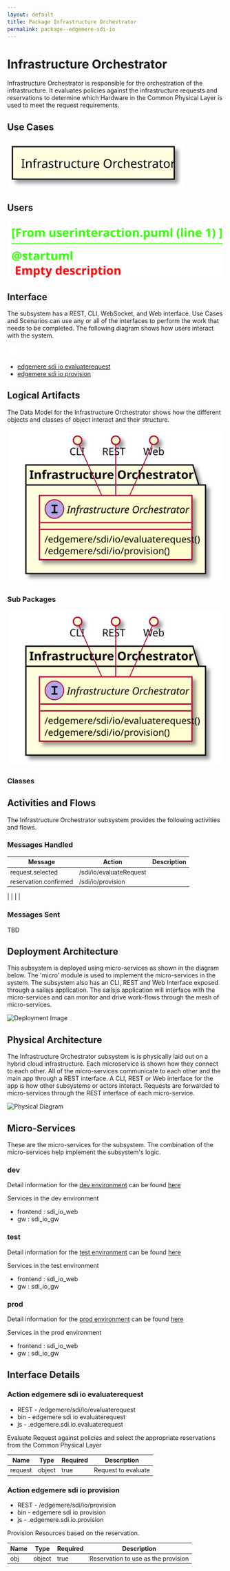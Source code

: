 ```yaml
---
layout: default
title: Package Infrastructure Orchestrator
permalink: package--edgemere-sdi-io
---
```

# Infrastructure Orchestrator

Infrastructure Orchestrator is responsible for the orchestration of the infrastructure. It evaluates policies against the infrastructure requests and reservations to determine which Hardware in the Common Physical Layer is used to meet the request requirements.



## Use Cases



![UseCase Diagram](./usecases.svg)

## Users


![User Interaction](./userinteraction.svg)

## Interface
The subsystem has a REST, CLI, WebSocket, and Web interface. Use Cases and Scenarios can use any or all
of the interfaces to perform the work that needs to be completed. The following  diagram shows how
users interact with the system.

![Scenario Mappings Diagram](./scenariomapping.svg)

* [ edgemere sdi io evaluaterequest](#action--edgemere-sdi-io-evaluaterequest)
* [ edgemere sdi io provision](#action--edgemere-sdi-io-provision)


## Logical Artifacts
The Data Model for the  Infrastructure Orchestrator shows how the different objects and classes of object interact
and their structure.

![Sub Package Diagram](./subpackage.svg)

### Sub Packages



![Logical Diagram](./logical.svg)

### Classes



## Activities and Flows
The Infrastructure Orchestrator subsystem provides the following activities and flows.

### Messages Handled
| Message | Action | Description |
|---|---|---|
| request.selected | /sdi/io/evaluateRequest |  |
| reservation.confirmed | /sdi/io/provision |  |

|    |    |    |

### Messages Sent

TBD

## Deployment Architecture

This subsystem is deployed using micro-services as shown in the diagram below. The 'micro' module is
used to implement the micro-services in the system.
The subsystem also has an CLI, REST and Web Interface exposed through a sailajs application. The sailsjs
application will interface with the micro-services and can monitor and drive work-flows through the mesh of
micro-services.

![Deployment Image](./deployment.svg)

## Physical Architecture

The Infrastructure Orchestrator subsystem is is physically laid out on a hybrid cloud infrastructure. Each microservice is shown
how they connect to each other. All of the micro-services communicate to each other and the main app through a
REST interface. A CLI, REST or Web interface for the app is how other subsystems or actors interact. Requests are
forwarded to micro-services through the REST interface of each micro-service.

![Physical Diagram](./physical.svg)

## Micro-Services
These are the micro-services for the subsystem. The combination of the micro-services help implement
the subsystem's logic.

### dev
Detail information for the [dev environment](environment--edgemere-sdi-io-dev)
can be found [here](environment--edgemere-sdi-io-dev)

Services in the dev environment

* frontend : sdi_io_web
* gw : sdi_io_gw

### test
Detail information for the [test environment](environment--edgemere-sdi-io-test)
can be found [here](environment--edgemere-sdi-io-test)

Services in the test environment

* frontend : sdi_io_web
* gw : sdi_io_gw

### prod
Detail information for the [prod environment](environment--edgemere-sdi-io-prod)
can be found [here](environment--edgemere-sdi-io-prod)

Services in the prod environment

* frontend : sdi_io_web
* gw : sdi_io_gw


## Interface Details


### Action  edgemere sdi io evaluaterequest

* REST - /edgemere/sdi/io/evaluaterequest
* bin -  edgemere sdi io evaluaterequest
* js - .edgemere.sdi.io.evaluaterequest

Evaluate Request against policies and select the appropriate reservations from the Common Physical Layer

| Name | Type | Required | Description |
|---|---|---|---|
| request | object |true | Request to evaluate |




### Action  edgemere sdi io provision

* REST - /edgemere/sdi/io/provision
* bin -  edgemere sdi io provision
* js - .edgemere.sdi.io.provision

Provision Resources based on the reservation.

| Name | Type | Required | Description |
|---|---|---|---|
| obj | object |true | Reservation to use as the provision |




